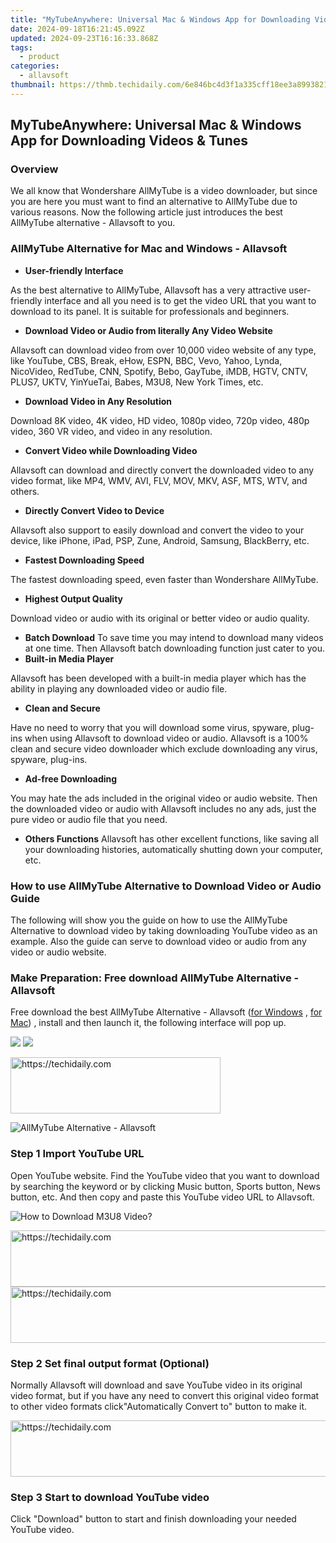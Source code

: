 ```yaml
---
title: "MyTubeAnywhere: Universal Mac & Windows App for Downloading Videos & Tunes"
date: 2024-09-18T16:21:45.092Z
updated: 2024-09-23T16:16:33.868Z
tags:
  - product
categories:
  - allavsoft
thumbnail: https://thmb.techidaily.com/6e846bc4d3f1a335cff18ee3a8993821cc088b40d71ee6de6f00eb8971f3a946.jpg
---
```


## MyTubeAnywhere: Universal Mac & Windows App for Downloading Videos & Tunes

### Overview

We all know that Wondershare AllMyTube is a video downloader, but since you are here you must want to find an alternative to AllMyTube due to various reasons. Now the following article just introduces the best AllMyTube alternative - Allavsoft to you.

### AllMyTube Alternative for Mac and Windows - Allavsoft

* **User-friendly Interface**

As the best alternative to AllMyTube, Allavsoft has a very attractive user-friendly interface and all you need is to get the video URL that you want to download to its panel. It is suitable for professionals and beginners.

* **Download Video or Audio from literally Any Video Website**

Allavsoft can download video from over 10,000 video website of any type, like YouTube, CBS, Break, eHow, ESPN, BBC, Vevo, Yahoo, Lynda, NicoVideo, RedTube, CNN, Spotify, Bebo, GayTube, iMDB, HGTV, CNTV, PLUS7, UKTV, YinYueTai, Babes, M3U8, New York Times, etc.

* **Download Video in Any Resolution**

Download 8K video, 4K video, HD video, 1080p video, 720p video, 480p video, 360 VR video, and video in any resolution.

* **Convert Video while Downloading Video**

Allavsoft can download and directly convert the downloaded video to any video format, like MP4, WMV, AVI, FLV, MOV, MKV, ASF, MTS, WTV, and others.

* **Directly Convert Video to Device**

Allavsoft also support to easily download and convert the video to your device, like iPhone, iPad, PSP, Zune, Android, Samsung, BlackBerry, etc.

* **Fastest Downloading Speed**

The fastest downloading speed, even faster than Wondershare AllMyTube.

* **Highest Output Quality**

Download video or audio with its original or better video or audio quality.

* **Batch Download** To save time you may intend to download many videos at one time. Then Allavsoft batch downloading function just cater to you.
* **Built-in Media Player**

Allavsoft has been developed with a built-in media player which has the ability in playing any downloaded video or audio file.

* **Clean and Secure**

Have no need to worry that you will download some virus, spyware, plug-ins when using Allavsoft to download video or audio. Allavsoft is a 100% clean and secure video downloader which exclude downloading any virus, spyware, plug-ins.

* **Ad-free Downloading**

You may hate the ads included in the original video or audio website. Then the downloaded video or audio with Allavsoft includes no any ads, just the pure video or audio file that you need.

* **Others Functions** Allavsoft has other excellent functions, like saving all your downloading histories, automatically shutting down your computer, etc.

### How to use AllMyTube Alternative to Download Video or Audio Guide

The following will show you the guide on how to use the AllMyTube Alternative to download video by taking downloading YouTube video as an example. Also the guide can serve to download video or audio from any video or audio website.

### Make Preparation: Free download AllMyTube Alternative - Allavsoft

Free download the best AllMyTube Alternative - Allavsoft ([for Windows](https://tools.techidaily.com/allavsoft/products/) , [for Mac](https://tools.techidaily.com/allavsoft/products/)) , install and then launch it, the following interface will pop up.

[![](https://www.allavsoft.com/how-to/../images/how-to/free-download-win.jpg)](https://tools.techidaily.com/allavsoft/products/) [![](https://www.allavsoft.com/how-to/../images/how-to/free-download-mac.jpg)](https://tools.techidaily.com/allavsoft/products/)

<!-- affiliate ads begin -->
<a href="https://aligracehair.sjv.io/c/5597632/2135372/19272" target="_top" id="2135372">
  <img src="//a.impactradius-go.com/display-ad/19272-2135372" border="0" alt="https://techidaily.com" width="336" height="90"/>
</a>
<img height="0" width="0" src="https://aligracehair.sjv.io/i/5597632/2135372/19272" style="position:absolute;visibility:hidden;" border="0" />
<!-- affiliate ads end -->

![AllMyTube Alternative - Allavsoft](https://www.allavsoft.com/how-to/../images/allavsoft/screen-shot-600.jpg)

### Step 1 Import YouTube URL

Open YouTube website. Find the YouTube video that you want to download by searching the keyword or by clicking Music button, Sports button, News button, etc. And then copy and paste this YouTube video URL to Allavsoft.

![How to Download M3U8 Video?](https://www.allavsoft.com/how-to/../images/how-to/download-rtmp-video/download-rtmp-video.jpg)

<!-- affiliate ads begin -->
<a href="https://imp.i357552.net/c/5597632/999558/11832" target="_top" id="999558">
  <img src="//a.impactradius-go.com/display-ad/11832-999558" border="0" alt="https://techidaily.com" width="728" height="90"/>
</a>
<img height="0" width="0" src="https://imp.i357552.net/i/5597632/999558/11832" style="position:absolute;visibility:hidden;" border="0" />
<!-- affiliate ads end -->

<!-- affiliate ads begin -->
<a href="https://appsumo.8odi.net/c/5597632/2043597/7443" target="_top" id="2043597">
  <img src="//a.impactradius-go.com/display-ad/7443-2043597" border="0" alt="https://techidaily.com" width="728" height="90"/>
</a>
<img height="0" width="0" src="https://appsumo.8odi.net/i/5597632/2043597/7443" style="position:absolute;visibility:hidden;" border="0" />
<!-- affiliate ads end -->

### Step 2 Set final output format (Optional)

Normally Allavsoft will download and save YouTube video in its original video format, but if you have any need to convert this original video format to other video formats click"Automatically Convert to" button to make it.

<!-- affiliate ads begin -->
<a href="https://aligracehair.sjv.io/c/5597632/1959764/19272" target="_top" id="1959764">
  <img src="//a.impactradius-go.com/display-ad/19272-1959764" border="0" alt="https://techidaily.com" width="728" height="90"/>
</a>
<img height="0" width="0" src="https://aligracehair.sjv.io/i/5597632/1959764/19272" style="position:absolute;visibility:hidden;" border="0" />
<!-- affiliate ads end -->

### Step 3 Start to download YouTube video

Click "Download" button to start and finish downloading your needed YouTube video.

<ins class="adsbygoogle"
     style="display:block"
     data-ad-format="autorelaxed"
     data-ad-client="ca-pub-7571918770474297"
     data-ad-slot="1223367746"></ins>

<ins class="adsbygoogle"
     style="display:block"
     data-ad-client="ca-pub-7571918770474297"
     data-ad-slot="8358498916"
     data-ad-format="auto"
     data-full-width-responsive="true"></ins>



